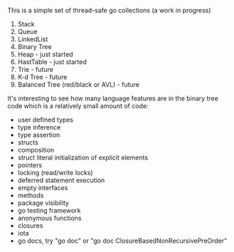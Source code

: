 This is a simple set of thread-safe go collections (a work in progress)
  1. Stack
  2. Queue
  3. LinkedList
  4. Binary Tree 
  5. Heap - just started
  6. HastTable - just started 
  7. Trie - future 
  8. K-d Tree - future 
  9. Balanced Tree (red/black or AVL) - future

It's interesting to see how many language features are in the binary tree code which is a relatively small amount of code:

- user defined types
- type inference
- type assertion
- structs
- composition
- struct literal initialization of explicit elements
- pointers
- locking (read/write locks)
- deferred statement execution
- empty interfaces
- methods
- package visibility
- go testing framework
- anonymous functions
- closures
- iota
- go docs, try "go doc" or "go doc ClosureBasedNonRecursivePreOrder"
